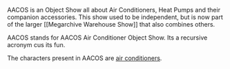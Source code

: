 AACOS is an Object Show all about Air Conditioners, Heat Pumps and their companion accessories. This show used to be independent, but is now part of the larger [[Megarchive Warehouse Show]] that also combines others.

AACOS stands for AACOS Air Conditioner Object Show. Its a recursive acronym cus its fun.

The characters present in AACOS are [air conditioners](Air%20Conditioners.md).